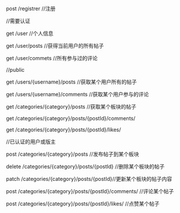 post		/registrer           //注册

//需要认证

get   		/user 				//个人信息

get  		 /user/posts		//获得当前用户的所有帖子

get  		 /user/commets	//所有参与过的评论



//public

get    		/users/{username}/posts  //获取某个用户所有的帖子

get 			/users/{username}/comments //获取某个用户参与的评论

get 			/categories/{category}/posts //获取某个板块的帖子

get 		/categories/{category}/posts/{postId}/comments/ 

get   		/categories/{category}/posts/{postId}/likes/



//已认证的用户或版主

post  		/categories/{category}/posts   //发布帖子到某个板块

delete 	 /categories/{category}/posts/{postId} //删除某个板块的帖子

patch       /categories/{category}/posts/{postId}//更新某个板块的帖子内容

post 		/categories/{category}/posts/{postId}/comments/  //评论某个帖子

post   		/categories/{category}/posts/{postId}/likes/  //点赞某个帖子













